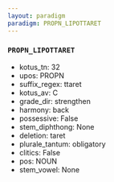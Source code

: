 ```yaml
---
layout: paradigm
paradigm: PROPN_LIPOTTARET
---
```

### ` PROPN_LIPOTTARET `


* kotus_tn: 32
* upos: PROPN
* suffix_regex: ttaret
* kotus_av: C
* grade_dir: strengthen
* harmony: back
* possessive: False
* stem_diphthong: None
* deletion: taret
* plurale_tantum: obligatory
* clitics: False
* pos: NOUN
* stem_vowel: None
